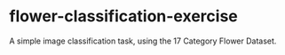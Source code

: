 # flower-classification-exercise
A simple image classification task, using the 17 Category Flower Dataset.
